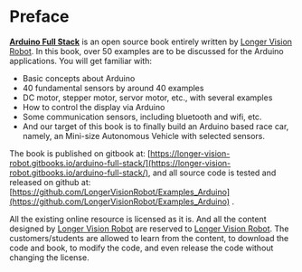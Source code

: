 # Preface

[**Arduino Full Stack**](https://longer-vision-robot.gitbooks.io/arduino-full-stack/) is an open source book entirely written by [Longer Vision Robot](http://www.longervisionrobot.com). In this book, over 50 examples are to be discussed for the Arduino applications. You will get familiar with:

* Basic concepts about Arduino
* 40 fundamental sensors by around 40 examples
* DC motor, stepper motor, servor motor, etc., with several examples
* How to control the display via Arduino
* Some communication sensors, including bluetooth and wifi, etc.
* And our target of this book is to finally build an Arduino based race car, namely, an Mini-size Autonomous Vehicle with selected sensors.

The book is published on gitbook at: [https://longer-vision-robot.gitbooks.io/arduino-full-stack/](https://longer-vision-robot.gitbooks.io/arduino-full-stack/), and all source code is tested and released on github at: [https://github.com/LongerVisionRobot/Examples_Arduino](https://github.com/LongerVisionRobot/Examples_Arduino) .


All the existing online resource is licensed as it is. And all the content designed by [Longer Vision Robot](http://www.longervisionrobot.com) are reserved to [Longer Vision Robot](http://www.longervisionrobot.com). The customers/students are allowed to learn from the content, to download the code and book, to modify the code, and even release the code without changing the license.
